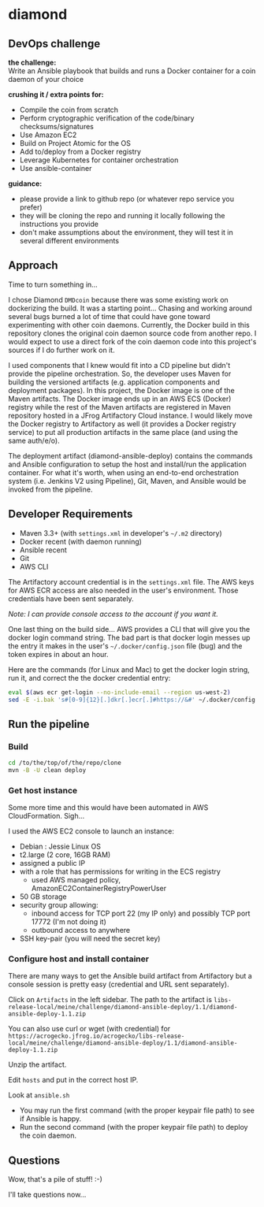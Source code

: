 # diamond
## DevOps challenge

**the challenge:**  
Write	an	Ansible	playbook	that	builds	and	runs	a	Docker	container	for	a	coin	daemon	of	your	choice

**crushing it / extra points for:**
* Compile	the	coin	from	scratch
* Perform	cryptographic	verification	of	the	code/binary	checksums/signatures
* Use	Amazon	EC2
* Build	on	Project	Atomic	for	the	OS
* Add	to/deploy	from	a	Docker	registry
* Leverage	Kubernetes	for	container	orchestration
* Use	ansible-container       

**guidance:**
* please provide a link to github repo (or whatever repo service you prefer)
* they will be cloning the repo and running it locally following the instructions you provide
* don't make assumptions about the environment, they will test it in several different environments

## Approach

Time to turn something in...

I chose Diamond `DMDcoin` because there was some existing work on dockerizing the build. It was
a starting point... Chasing and working around several bugs burned a
lot of time that could have gone toward experimenting with other coin daemons.
Currently, the Docker build in this repository clones the original coin daemon
source code from another repo. I would expect to use a direct fork of the coin daemon
code into this project's sources if I do further work on it.

I used components that I knew would fit into a CD pipeline but didn't provide the
pipeline orchestration. So, the developer uses Maven for building the versioned
artifacts (e.g. application components and deployment packages). In this project,
the Docker image is one of the Maven artifacts. The Docker image ends up in an AWS ECS
(Docker) registry while the rest of the Maven artifacts are registered
in Maven repository hosted in a JFrog Artifactory Cloud instance.
I would likely move the Docker registry to Artifactory as well (it provides a Docker
registry service) to put all production artifacts in the same place (and using
the same auth/e/o).

The deployment artifact (diamond-ansible-deploy) contains the commands and 
Ansible configuration to setup the host and install/run the application container.
For what it's worth, when using an end-to-end orchestration system (i.e. Jenkins V2
using Pipeline), Git, Maven, and Ansible would be invoked from the pipeline.

## Developer Requirements

* Maven 3.3+ (with `settings.xml` in developer's ```~/.m2``` directory)
* Docker recent (with daemon running)
* Ansible recent
* Git
* AWS CLI

The Artifactory account credential is in the `settings.xml` file. The AWS keys for
AWS ECR access are also needed in the user's environment. Those credentials have been sent separately.

   *Note: I can provide console access to the account if you want it.*

One last thing on the build side... AWS provides a CLI that will give you the docker
login command string. The bad part is that docker login messes up the entry it makes
in the user's `~/.docker/config.json` file (bug) and the token expires in about an hour.

Here are the commands (for Linux and Mac) to get the docker login string, run it, and
correct the the docker credential entry:

```bash
eval $(aws ecr get-login --no-include-email --region us-west-2)
sed -E -i.bak 's#[0-9]{12}[.]dkr[.]ecr[.]#https://&#' ~/.docker/config.json
```

## Run the pipeline

### Build

```bash
cd /to/the/top/of/the/repo/clone
mvn -B -U clean deploy
```

### Get host instance

Some more time and this would have been automated in AWS CloudFormation. Sigh...

I used the AWS EC2 console to launch an instance:
* Debian : Jessie Linux OS
* t2.large (2 core, 16GB RAM)
* assigned a public IP
* with a role that has permissions for writing in the ECS registry
    - used AWS managed policy, AmazonEC2ContainerRegistryPowerUser
* 50 GB storage
* security group allowing:
    - inbound access for TCP port 22 (my IP only) and possibly TCP port 17772 (I'm not doing it)
    - outbound access to anywhere
* SSH key-pair (you will need the secret key)
  
### Configure host and install container

There are many ways to get the Ansible build artifact from Artifactory but a console
session is pretty easy (credential and URL sent separately).

Click on `Artifacts` in the left sidebar. The path to the artifact is
`libs-release-local/meine/challenge/diamond-ansible-deploy/1.1/diamond-ansible-deploy-1.1.zip`

You can also use curl or wget (with credential) for
`https://acrogecko.jfrog.io/acrogecko/libs-release-local/meine/challenge/diamond-ansible-deploy/1.1/diamond-ansible-deploy-1.1.zip`

Unzip the artifact.

Edit `hosts` and put in the correct host IP.

Look at `ansible.sh` 
- You may run the first command (with the proper keypair file path) to see if Ansible is happy.
- Run the second command (with the proper keypair file path) to deploy the coin daemon.
  
## Questions

Wow, that's a pile of stuff! :-)

I'll take questions now...
